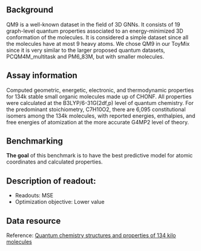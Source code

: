 ## Background
QM9 is a well-known dataset in the field of 3D GNNs. It consists of 19 graph-level quantum properties associated to an energy-minimized 3D conformation of the molecules. It is considered a simple dataset since all the molecules have at most 9 heavy atoms. We chose QM9 in our ToyMix since it is very similar to the larger proposed quantum datasets, PCQM4M_multitask and PM6_83M, but with smaller molecules.

## Assay information
Computed geometric, energetic, electronic, and thermodynamic properties for 134k stable small organic molecules made up of CHONF. All properties were calculated at the B3LYP/6-31G(2df,p) level of quantum chemistry. For the predominant stoichiometry, C7H10O2, there are 6,095 constitutional isomers among the 134k molecules, with reported energies, enthalpies, and free energies of atomization at the more accurate G4MP2 level of theory.

## Benchmarking
**The goal** of this benchmark is to have the best predictive model for atomic coordinates and calculated properties.

## Description of readout:
- Readouts: MSE
- Optimization objective: Lower value

## Data resource
Reference: [Quantum chemistry structures and properties of 134 kilo molecules](https://www.nature.com/articles/sdata201422)